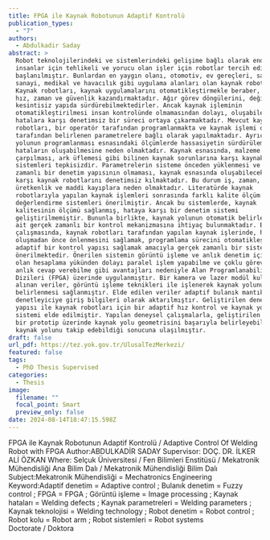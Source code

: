 ```yaml
---
title: FPGA ile Kaynak Robotunun Adaptif Kontrolü
publication_types:
  - "7"
authors:
  - Abdulkadir Saday
abstract: >
  Robot teknolojilerindeki ve sistemlerindeki gelişime bağlı olarak endüstride,
  insanlar için tehlikeli ve yorucu olan işler için robotlar tercih edilmeye
  başlanılmıştır. Bunlardan en yaygın olanı, otomotiv, ev gereçleri, savunma
  sanayi, medikal ve havacılık gibi uygulama alanları olan kaynak robotlarıdır.
  Kaynak robotları, kaynak uygulamalarını otomatikleştirmekle beraber, üreticiye
  hız, zaman ve güvenlik kazandırmaktadır. Ağır görev döngülerini, değişmez ve
  kesintisiz yapıda sürdürebilmektedirler. Ancak kaynak işleminin
  otomatikleştirilmesi insan kontrolünde olmamasından dolayı, oluşabilecek
  hatalara karşı denetimsiz bir süreci ortaya çıkarmaktadır. Mevcut kaynak
  robotları, bir operatör tarafından programlanmakta ve kaynak işlemi operatör
  tarafından belirlenen parametrelere bağlı olarak yapılmaktadır. Ayrıca kaynak
  yolunun programlanması esnasındaki ölçümlerde hassasiyetin sürdürülememesi,
  hataların oluşabilmesine neden olmaktadır. Kaynak esnasında, malzeme
  çarpılması, ark üflemesi gibi bilinen kaynak sorunlarına karşı kaynak robotu
  sistemleri tepkisizdir. Parametrelerin sisteme önceden yüklenmesi ve gerçek
  zamanlı bir denetim yapısının olmaması, kaynak esnasında oluşabilecek hatalara
  karşı kaynak robotlarını denetimsiz kılmaktadır. Bu durum iş, zaman,
  üretkenlik ve maddi kayıplara neden olmaktadır. Literatürde kaynak
  robotlarıyla yapılan kaynak işlemleri sonrasında farklı kalite ölçüm ve
  değerlendirme sistemleri önerilmiştir. Ancak bu sistemlerde, kaynak
  kalitesinin ölçümü sağlanmış, hataya karşı bir denetim sistemi
  geliştirilmemiştir. Bununla birlikte, kaynak yolunun otomatik belirlenmesine
  ait gerçek zamanlı bir kontrol mekanizmasına ihtiyaç bulunmaktadır. Bu tez
  çalışmasında, kaynak robotları tarafından yapılan kaynak işlerinde, hataların
  oluşmadan önce önlenmesini sağlamak, programlama sürecini otomatikleştirmek ve
  adaptif bir kontrol yapısı sağlamak amacıyla gerçek zamanlı bir sistem
  önerilmektedir. Önerilen sistemin görüntü işleme ve anlık denetim için gerekli
  olan hesaplama yükünden dolayı paralel işlem yapabilme ve çoklu görevlere
  anlık cevap verebilme gibi avantajları nedeniyle Alan Programlanabilir Kapı
  Dizileri (FPGA) üzerinde uygulanmıştır. Bir kamera ve lazer modül kullanılarak
  alınan veriler, görüntü işleme teknikleri ile işlenerek kaynak yolunun
  belirlenmesi sağlanmıştır. Elde edilen veriler adaptif bulanık mantık
  denetleyiciye giriş bilgileri olarak aktarılmıştır. Geliştirilen denetleyici
  yapısı ile kaynak robotları için bir adaptif hız kontrol ve kaynak yolu takip
  sistemi elde edilmiştir. Yapılan deneysel çalışmalarla, geliştirilen sistemin
  bir prototip üzerinde kaynak yolu geometrisini başarıyla belirleyebildiği ve
  kaynak yolunu takip edebildiği sonucuna ulaşılmıştır.
draft: false
url_pdf: https://tez.yok.gov.tr/UlusalTezMerkezi/
featured: false
tags:
  - PhD Thesis Supervised
categories:
  - Thesis
image:
  filename: ""
  focal_point: Smart
  preview_only: false
date: 2024-08-14T18:47:15.598Z
---
```

FPGA ile Kaynak Robotunun Adaptif Kontrolü / Adaptive Control Of Welding Robot with FPGA
Author:ABDULKADİR SADAY
Supervisor: DOÇ. DR. İLKER ALİ ÖZKAN
Where: Selçuk Üniversitesi / Fen Bilimleri Enstitüsü / Mekatronik Mühendisliği Ana Bilim Dalı / Mekatronik Mühendisliği Bilim Dalı
Subject:Mekatronik Mühendisliği = Mechatronics Engineering
Keyword:Adaptif denetim = Adaptive control ; Bulanık denetim = Fuzzy control ; FPGA = FPGA ; Görüntü işleme = Image processing ; Kaynak hataları = Welding defects ; Kaynak parametreleri = Welding parameters ; Kaynak teknolojisi = Welding technology ; Robot denetim = Robot control ; Robot kolu = Robot arm ; Robot sistemleri = Robot systems\
Doctorate / Doktora 
